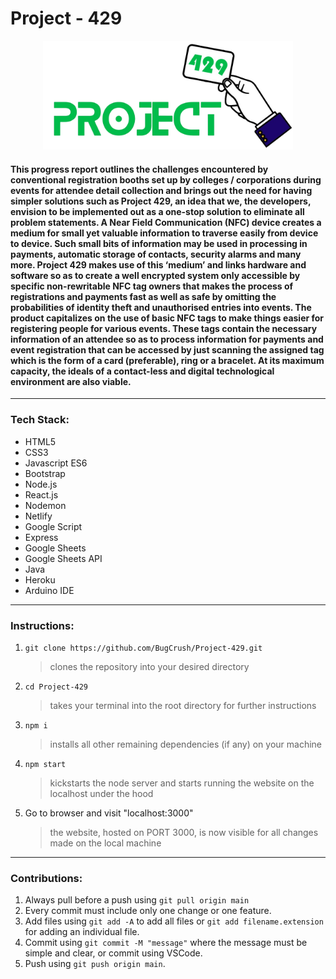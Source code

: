 # Project - 429

<p align="center"><img src="https://github.com/BugCrush/Project-429/blob/main/logo-transparent.png" width="400"></p>

#### This progress report outlines the challenges encountered by conventional registration booths set up by colleges / corporations during events for attendee detail collection and brings out the need for having simpler solutions such as Project 429, an idea that we, the developers, envision to be implemented out as a one-stop solution to eliminate all problem statements. A Near Field Communication (NFC) device creates a medium for small yet valuable information to traverse easily from device to device. Such small bits of information may be used in processing in payments, automatic storage of contacts, security alarms and many more. Project 429 makes use of this ‘medium’ and links hardware and software so as to create a well encrypted system only accessible by specific non-rewritable NFC tag owners that makes the process of registrations and payments fast as well as safe by omitting the probabilities of identity theft and unauthorised entries into events. The product capitalizes on the use of basic NFC tags to make things easier for registering people for various events. These tags contain the necessary information of an attendee so as to process information for payments and event registration that can be accessed by just scanning the assigned tag which is the form of a card (preferable), ring or a bracelet. At its maximum capacity, the ideals of a contact-less and digital technological environment are also viable.

---
### Tech Stack:

* HTML5
* CSS3
* Javascript ES6
* Bootstrap
* Node.js
* React.js
* Nodemon
* Netlify
* Google Script
* Express
* Google Sheets
* Google Sheets API
* Java
* Heroku
* Arduino IDE
---
### Instructions:

1. `git clone https://github.com/BugCrush/Project-429.git`

    > clones the repository into your desired directory

2. `cd Project-429`

    > takes your terminal into the root directory for further instructions

3. `npm i`

    > installs all other remaining dependencies (if any) on your machine

4. `npm start`

    > kickstarts the node server and starts running the website on the localhost under the hood

5. Go to browser and visit "localhost:3000"

    > the website, hosted on PORT 3000, is now visible for all changes made on the local machine
---
### Contributions:

1. Always pull before a push using `git pull origin main`
2. Every commit must include only one change or one feature.
3. Add files using `git add -A` to add all files or `git add filename.extension` for adding an individual file.
4. Commit using `git commit -M "message"` where the message must be simple and clear, or commit using VSCode.
5. Push using `git push origin main`.
